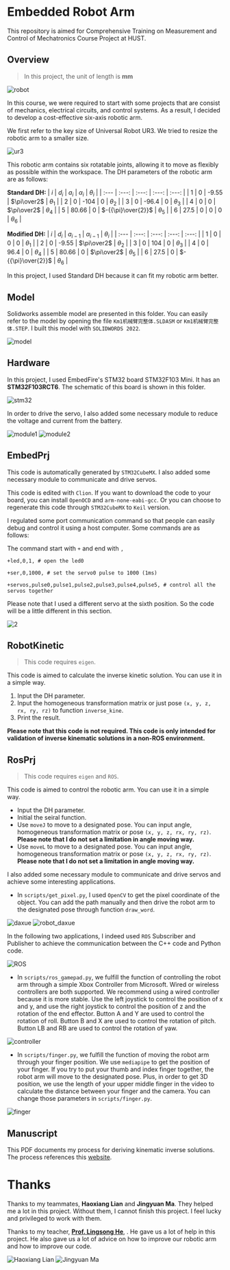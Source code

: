# Embedded Robot Arm
This repository is aimed for Comprehensive Training on Measurement and Control of Mechatronics Course Project at HUST.

## Overview
> In this project, the unit of length is **mm**

![robot](img/Robot_arm.jpg)

In this course, we were required to start with some projects that are consist of mechanics, electrical circuits, and control systems. As a result, I decided to develop a cost-effective six-axis robotic arm.

We first refer to the key size of Universal Robot UR3. We tried to resize the robotic arm to a smaller size.

![ur3](img/ur3.png)

This robotic arm contains six rotatable joints, allowing it to move as flexibly as possible within the workspace. The DH parameters of the robotic arm are as follows:

**Standard DH:**
| $i$ | $d_i$ | $a_i$ | $\alpha_i$ | $\theta_i$ |
| :--- | :---: | :---: | :---: | :---: |
| 1 | 0 | -9.55 | $\pi\over2$ | $\theta_1$ |
| 2 | 0 | -104 | 0 | $\theta_2$ |
| 3 | 0 | -96.4 | 0 | $\theta_3$ |
| 4 | 0 | 0 | $\pi\over2$ | $\theta_4$ |
| 5 | 80.66 | 0 | $-{{\pi}\over{2}}$ | $\theta_5$ |
| 6 | 27.5 | 0 | 0 | 0 | $\theta_6$ |

**Modified DH:**
| $i$ | $d_i$ | $a_{i-1}$ | $\alpha_{i-1}$ | $\theta_i$ |
| :--- | :---: | :---: | :---: | :---: |
| 1 | 0 | 0 | 0 | $\theta_1$ |
| 2 | 0 | -9.55 | $\pi\over2$  | $\theta_2$ |
| 3 | 0 | 104 | 0 | $\theta_3$ |
| 4 | 0 | 96.4 | 0 | $\theta_4$ |
| 5 | 80.66 | 0 | $\pi\over2$  | $\theta_5$ |
| 6 | 27.5 | 0 | $-{{\pi}\over{2}}$  | $\theta_6$ |

In this project, I used Standard DH because it can fit my robotic arm better.

## Model
Solidworks assemble model are presented in this folder. You can easily refer to the model by opening the file `Km1机械臂完整体.SLDASM` or `Km1机械臂完整体.STEP`. I built this model with `SOLIDWORDS 2022`.

![model](img/solidworks_model.jpg)

## Hardware
In this project, I used EmbedFire's STM32 board STM32F103 Mini. It has an **STM32F103RCT6**. The schematic of this board is shown in this folder.

![stm32](img/stm32.png)

In order to drive the servo, I also added some necessary module to reduce the voltage and current from the battery. 

![module1](img/module1.png)
![module2](img/module2.png)

## EmbedPrj
This code is automatically generated by `STM32CubeMX`. I also added some necessary module to communicate and drive servos.

This code is edited with `Clion`. If you want to download the code to your board, you can install `OpenOCD` and `arm-none-eabi-gcc`. Or you can choose to regenerate this code through `STM32CubeMX` to `Keil` version.

I regulated some port communication command so that people can easily debug and control it using a host computer. Some commands are as follows:

The command start with `+` and end with `,`

```+led,0,1, # open the led0```

```+ser,0,1000, # set the servo0 pulse to 1000 (1ms)```

```+servos,pulse0,pulse1,pulse2,pulse3,pulse4,pulse5, # control all the servos together```

Please note that I used a different servo at the sixth position. So the code will be a little different in this section.

![2](img/2.png)

## RobotKinetic
> This code requires `eigen`. 

This code is aimed to calculate the inverse kinetic solution. You can use it in a simple way.

1. Input the DH parameter.
2. Input the homogeneous transformation matrix or just pose `(x, y, z, rx, ry, rz)` to function `inverse_kine`.
3. Print the result.

**Please note that this code is not required. This code is only intended for validation of inverse kinematic solutions in a non-ROS environment.**

## RosPrj
> This code requires `eigen` and `ROS`.

This code is aimed to control the robotic arm. You can use it in a simple way.

- Input the DH parameter.
- Initial the seiral function.
- Use `moveJ` to move to a designated pose. You can input angle, homogeneous transformation matrix or pose `(x, y, z, rx, ry, rz)`. **Please note that I do not set a limitation in angle moving way.**
- Use `moveL` to move to a designated pose. You can input angle, homogeneous transformation matrix or pose `(x, y, z, rx, ry, rz)`. **Please note that I do not set a limitation in angle moving way.**

I also added some necessary module to communicate and drive servos and achieve some interesting applications.

- In `scripts/get_pixel.py`, I used `OpenCV` to get the pixel coordinate of the object. You can add the path manually and then drive the robot arm to the designated pose through function `draw_word`.

![daxue](img/daxue.jpg)
![robot_daxue](img/1.gif)

In the following two applications, I indeed used `ROS` Subscriber and Publisher to achieve the communication between the C++ code and Python code. 

![ROS](img/ROS.png)

- In `scripts/ros_gamepad.py`, we fulfill the function of controlling the robot arm through a simple Xbox Controller from Microsoft. Wired or wireless controllers are both supported. We recommend using a wired controller because it is more stable. Use the left joystick to control the position of x and y, and use the right joystick to control the position of z and the rotation of the end effector. Button A and Y are used to control the rotation of roll. Button B and X are used to control the rotation of pitch. Button LB and RB are used to control the rotation of yaw.

![controller](img/controller.gif)

- In `scripts/finger.py`, we fulfill the function of moving the robot arm through your finger position. We use `mediapipe` to get the position of your finger. If you try to put your thumb and index finger together, the robot arm will move to the designated pose. Plus, in order to get 3D position, we use the length of your upper middle finger in the video to calculate the distance between your finger and the camera. You can change those parameters in `scripts/finger.py`.

![finger](img/finger.gif)

## Manuscript
This PDF documents my process for deriving kinematic inverse solutions. The process references this [website](https://www.cnblogs.com/mightycode/p/9095059.html).

# Thanks
Thanks to my teammates, **Haoxiang Lian** and **Jingyuan Ma**. They helped me a lot in this project. Without them, I cannot finish this project. I feel lucky and privileged to work with them.

Thanks to my teacher, **[Prof. Lingsong He](https://mse.hust.edu.cn/info/1149/1499.htm)**, . He gave us a lot of help in this project. He also gave us a lot of advice on how to improve our robotic arm and how to improve our code.

![Haoxiang Lian](img/lhx.jpg)
![Jingyuan Ma](img/mjy.jpg)